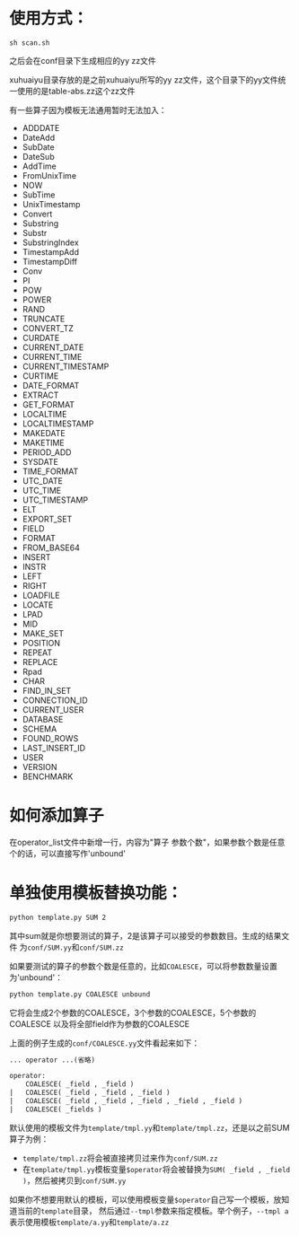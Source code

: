 
# 使用方式：

```shell
sh scan.sh
```

之后会在conf目录下生成相应的yy zz文件

xuhuaiyu目录存放的是之前xuhuaiyu所写的yy zz文件，这个目录下的yy文件统一使用的是table-abs.zz这个zz文件

有一些算子因为模板无法通用暂时无法加入：

 - ADDDATE
 - DateAdd
 - SubDate
 - DateSub
 - AddTime
 - FromUnixTime
 - NOW
 - SubTime
 - UnixTimestamp
 - Convert
 - Substring
 - Substr
 - SubstringIndex
 - TimestampAdd
 - TimestampDiff
 - Conv
 - PI
 - POW
 - POWER
 - RAND
 - TRUNCATE
 - CONVERT_TZ
 - CURDATE
 - CURRENT_DATE
 - CURRENT_TIME
 - CURRENT_TIMESTAMP
 - CURTIME
 - DATE_FORMAT
 - EXTRACT
 - GET_FORMAT
 - LOCALTIME
 - LOCALTIMESTAMP
 - MAKEDATE
 - MAKETIME
 - PERIOD_ADD
 - SYSDATE
 - TIME_FORMAT
 - UTC_DATE
 - UTC_TIME
 - UTC_TIMESTAMP
 - ELT
 - EXPORT_SET
 - FIELD
 - FORMAT
 - FROM_BASE64
 - INSERT
 - INSTR
 - LEFT
 - RIGHT
 - LOADFILE
 - LOCATE
 - LPAD
 - MID
 - MAKE_SET
 - POSITION
 - REPEAT
 - REPLACE
 - Rpad
 - CHAR
 - FIND_IN_SET
 - CONNECTION_ID
 - CURRENT_USER
 - DATABASE
 - SCHEMA
 - FOUND_ROWS
 - LAST_INSERT_ID
 - USER
 - VERSION
 - BENCHMARK


# 如何添加算子

在operator_list文件中新增一行，内容为"算子 参数个数"，如果参数个数是任意个的话，可以直接写作'unbound'

# 单独使用模板替换功能：

```bash
python template.py SUM 2
```

其中sum就是你想要测试的算子，2是该算子可以接受的参数数目。生成的结果文件
为`conf/SUM.yy`和`conf/SUM.zz`

如果要测试的算子的参数个数是任意的，比如`COALESCE`，可以将参数数量设置为'unbound'：

```bash
python template.py COALESCE unbound
```

它将会生成2个参数的COALESCE，3个参数的COALESCE，5个参数的COALESCE
以及将全部field作为参数的COALESCE

上面的例子生成的`conf/COALESCE.yy`文件看起来如下：

```yacc
... operator ...(省略)

operator:
    COALESCE( _field , _field )
|   COALESCE( _field , _field , _field )
|   COALESCE( _field , _field , _field , _field , _field )
|   COALESCE( _fields )
```

默认使用的模板文件为`template/tmpl.yy`和`template/tmpl.zz`，还是以之前SUM算子为例：

 - `template/tmpl.zz`将会被直接拷贝过来作为`conf/SUM.zz`
 - 在`template/tmpl.yy`模板变量`$operator`将会被替换为`SUM( _field , _field )`，然后被拷贝到`conf/SUM.yy`
 
 
如果你不想要用默认的模板，可以使用模板变量`$operator`自己写一个模板，放知道当前的`template`目录，
然后通过`--tmpl`参数来指定模板。举个例子，`--tmpl a`表示使用模板`template/a.yy`和`template/a.zz`